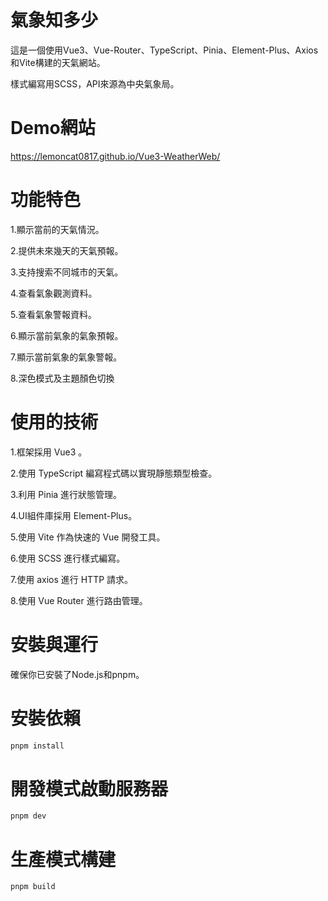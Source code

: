 # 氣象知多少

這是一個使用Vue3、Vue-Router、TypeScript、Pinia、Element-Plus、Axios和Vite構建的天氣網站。

樣式編寫用SCSS，API來源為中央氣象局。

# Demo網站

https://lemoncat0817.github.io/Vue3-WeatherWeb/

# 功能特色

1.顯示當前的天氣情況。

2.提供未來幾天的天氣預報。

3.支持搜索不同城市的天氣。

4.查看氣象觀測資料。

5.查看氣象警報資料。

6.顯示當前氣象的氣象預報。

7.顯示當前氣象的氣象警報。

8.深色模式及主題顏色切換

# 使用的技術

1.框架採用 Vue3 。

2.使用 TypeScript 編寫程式碼以實現靜態類型檢查。

3.利用 Pinia 進行狀態管理。

4.UI組件庫採用 Element-Plus。

5.使用 Vite 作為快速的 Vue 開發工具。

6.使用 SCSS 進行樣式編寫。

7.使用 axios 進行 HTTP 請求。

8.使用 Vue Router 進行路由管理。

# 安裝與運行

確保你已安裝了Node.js和pnpm。

# 安裝依賴

```sh
pnpm install
```

# 開發模式啟動服務器

```sh
pnpm dev
```

# 生產模式構建

```sh
pnpm build
```

